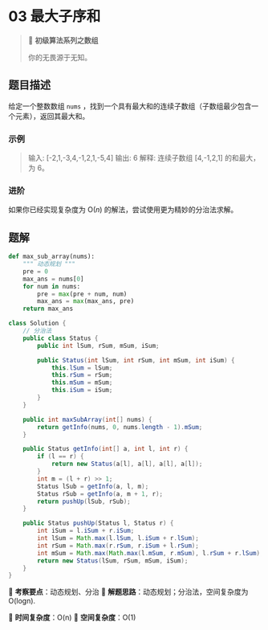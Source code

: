 # 03 最大子序和

> 🌈 **初级算法系列之数组**
>
> 你的无畏源于无知。

## 题目描述

给定一个整数数组 `nums` ，找到一个具有最大和的连续子数组（子数组最少包含一个元素），返回其最大和。

### 示例

> 输入: [-2,1,-3,4,-1,2,1,-5,4]
> 输出: 6
> 解释: 连续子数组 [4,-1,2,1] 的和最大，为 6。

### 进阶

如果你已经实现复杂度为 O(*n*) 的解法，尝试使用更为精妙的分治法求解。

## 题解

```python
def max_sub_array(nums):
    """ 动态规划 """
    pre = 0
    max_ans = nums[0]
    for num in nums:
        pre = max(pre + num, num)
        max_ans = max(max_ans, pre)
    return max_ans
```

```java
class Solution {
    // 分治法
    public class Status {
        public int lSum, rSum, mSum, iSum;

        public Status(int lSum, int rSum, int mSum, int iSum) {
            this.lSum = lSum;
            this.rSum = rSum;
            this.mSum = mSum;
            this.iSum = iSum;
        }
    }

    public int maxSubArray(int[] nums) {
        return getInfo(nums, 0, nums.length - 1).mSum;
    }

    public Status getInfo(int[] a, int l, int r) {
        if (l == r) {
            return new Status(a[l], a[l], a[l], a[l]);
        }
        int m = (l + r) >> 1;
        Status lSub = getInfo(a, l, m);
        Status rSub = getInfo(a, m + 1, r);
        return pushUp(lSub, rSub);
    }

    public Status pushUp(Status l, Status r) {
        int iSum = l.iSum + r.iSum;
        int lSum = Math.max(l.lSum, l.iSum + r.lSum);
        int rSum = Math.max(r.rSum, r.iSum + l.rSum);
        int mSum = Math.max(Math.max(l.mSum, r.mSum), l.rSum + r.lSum);
        return new Status(lSum, rSum, mSum, iSum);
    }
}
```

🍥 **考察要点**：动态规划、分治
🍬 **解题思路**：动态规划；分治法，空间复杂度为 O(logn).

🍉 **时间复杂度**：O(n)
🍭 **空间复杂度**：O(1)
